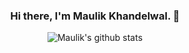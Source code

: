<div align="center" id="top"> 

### Hi there, I'm Maulik Khandelwal. 👋

 ![Maulik's github stats](https://github-readme-stats.anuraghazra1.vercel.app/api?username=GajjarMiten&show_icons=true&hide_border=true)

<!--
**Maulik-Khandelwal/Maulik-Khandelwal** is a ✨ _special_ ✨ repository because its `README.md` (this file) appears on your GitHub profile.

Here are some ideas to get you started:

- 🔭 I’m currently working on ...
- 🌱 I’m currently learning ...
- 👯 I’m looking to collaborate on ...
- 🤔 I’m looking for help with ...
- 💬 Ask me about ...
- 📫 How to reach me: ...
- 😄 Pronouns: ...
- ⚡ Fun fact: ...
-->
